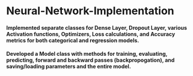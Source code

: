# Neural-Network-Implementation
 
#### Implemented separate classes for Dense Layer, Dropout Layer, various Activation functions, Optimizers, Loss calculations, and Accuracy metrics for both categorical and regression models. 

#### Developed a Model class with methods for training, evaluating, predicting, forward and backward passes (backpropogation), and saving/loading parameters and the entire model.